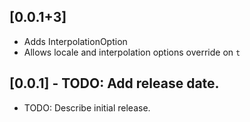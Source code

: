 ## [0.0.1+3]

* Adds InterpolationOption
* Allows locale and interpolation options override on `t`

## [0.0.1] - TODO: Add release date.

* TODO: Describe initial release.
